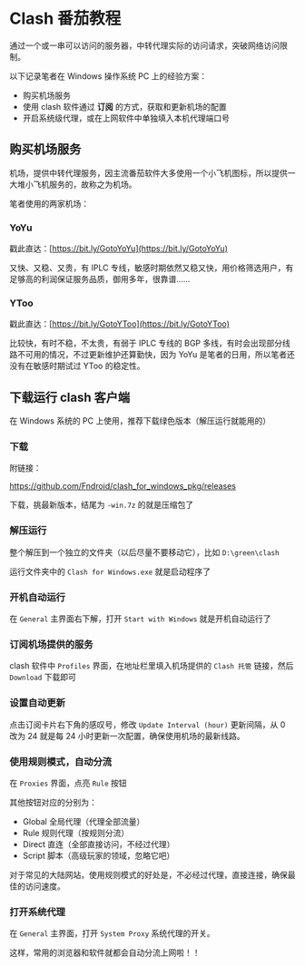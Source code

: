 # Clash 番茄教程

通过一个或一串可以访问的服务器，中转代理实际的访问请求，突破网络访问限制。

以下记录笔者在 Windows 操作系统 PC 上的经验方案：

- 购买机场服务
- 使用 clash 软件通过 **订阅** 的方式，获取和更新机场的配置
- 开启系统级代理，或在上网软件中单独填入本机代理端口号


## 购买机场服务

机场，提供中转代理服务，因主流番茄软件大多使用一个小飞机图标，所以提供一大堆小飞机服务的，故称之为机场。

笔者使用的两家机场：


### YoYu

戳此直达：[https://bit.ly/GotoYoYu](https://bit.ly/GotoYoYu)

又快、又稳、又贵，有 IPLC 专线，敏感时期依然又稳又快，用价格筛选用户，有足够高的利润保证服务品质，御用多年，很靠谱……


### YToo

戳此直达：[https://bit.ly/GotoYToo](https://bit.ly/GotoYToo)

比较快，有时不稳，不太贵，有弱于 IPLC 专线的 BGP 多线，有时会出现部分线路不可用的情况，不过更新维护还算勤快，因为 YoYu 是笔者的日用，所以笔者还没有在敏感时期试过 YToo 的稳定性。


## 下载运行 clash 客户端

在 Windows 系统的 PC 上使用，推荐下载绿色版本（解压运行就能用的）


### 下载

附链接：

https://github.com/Fndroid/clash_for_windows_pkg/releases

下载，挑最新版本，结尾为 `-win.7z` 的就是压缩包了


### 解压运行

整个解压到一个独立的文件夹（以后尽量不要移动它），比如 `D:\green\clash`

运行文件夹中的 `Clash for Windows.exe` 就是启动程序了


### 开机自动运行

在 `General` 主界面右下解，打开 `Start with Windows` 就是开机自动运行了


### 订阅机场提供的服务

clash 软件中 `Profiles` 界面，在地址栏里填入机场提供的 `Clash 托管` 链接，然后 `Download` 下载即可


### 设置自动更新

点击订阅卡片右下角的感叹号，修改 `Update Interval (hour)` 更新间隔，从 0 改为 24 就是每 24 小时更新一次配置，确保使用机场的最新线路。


### 使用规则模式，自动分流

在 `Proxies` 界面，点亮 `Rule` 按钮

其他按钮对应的分别为：

- Global 全局代理（代理全部流量）
- Rule 规则代理（按规则分流）
- Direct 直连（全部直接访问，不经过代理）
- Script 脚本（高级玩家的领域，忽略它吧）

对于常见的大陆网站，使用规则模式的好处是，不必经过代理，直接连接，确保最佳的访问速度。


### 打开系统代理

在 `General` 主界面，打开 `System Proxy` 系统代理的开关。

这样，常用的浏览器和软件就都会自动分流上网啦！！
